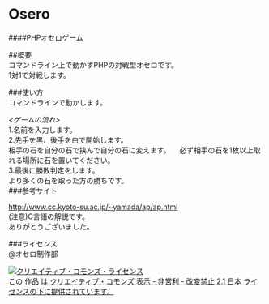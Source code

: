 Osero
=====

####PHPオセロゲーム   

##概要    
コマンドライン上で動かすPHPの対戦型オセロです。   
1対1で対戦します。    

###使い方   
コマンドラインで動かします。    

_<ゲームの流れ>_    
1.名前を入力します。    
2.先手を黒、後手を白で開始します。    
  相手の石を自分の石で挟んで自分の石に変えます。
　必ず相手の石を1枚以上取れる場所に石を置いてください。   
3.最後に勝敗判定をします。    
  より多くの石を取った方の勝ちです。    
###参考サイト   

http://www.cc.kyoto-su.ac.jp/~yamada/ap/ap.html   
(注意)C言語の解説です。   
ありがとうございました。        

###ライセンス   
@オセロ制作部   

<a rel="license" href="http://creativecommons.org/licenses/by-nc-nd/2.1/jp/"><img alt="クリエイティブ・コモンズ・ライセンス" style="border-width:0" src="http://i.creativecommons.org/l/by-nc-nd/2.1/jp/88x31.png" /></a><br />この 作品 は <a rel="license" href="http://creativecommons.org/licenses/by-nc-nd/2.1/jp/">クリエイティブ・コモンズ 表示 - 非営利 - 改変禁止 2.1 日本 ライセンスの下に提供されています。</a>
